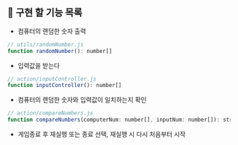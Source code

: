 ## 🎯 구현 할 기능 목록
- 컴퓨터의 랜덤한 숫자 출력
```js
// utils/randomNumber.js
function randomNumber(): number[] 
```
- 입력값을 받는다
```js
// action/inputController.js
function inputController(): number[] 
```
- 컴퓨터의 랜덤한 숫자와 입력값이 일치하는지 확인
```js
// action/compareNumbers.js
function compareNumbers(computerNum: number[], inputNum: number[]): string | undefined
```
- 게임종료 후 재실행 또는 종료 선택, 재실행 시 다시 처음부터 시작

